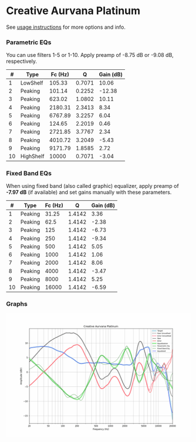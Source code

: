# Creative Aurvana Platinum
See [usage instructions](https://github.com/jaakkopasanen/AutoEq#usage) for more options and info.

### Parametric EQs
You can use filters 1-5 or 1-10. Apply preamp of -8.75 dB or -9.08 dB, respectively.

|   # | Type      |   Fc (Hz) |      Q |   Gain (dB) |
|-----|-----------|-----------|--------|-------------|
|   1 | LowShelf  |    105.33 | 0.7071 |       10.06 |
|   2 | Peaking   |    101.14 | 0.2252 |      -12.38 |
|   3 | Peaking   |    623.02 | 1.0802 |       10.11 |
|   4 | Peaking   |   2180.31 | 2.3413 |        8.34 |
|   5 | Peaking   |   6767.89 | 3.2257 |        6.04 |
|   6 | Peaking   |    124.65 | 2.2019 |        0.46 |
|   7 | Peaking   |   2721.85 | 3.7767 |        2.34 |
|   8 | Peaking   |   4010.72 | 3.2049 |       -5.43 |
|   9 | Peaking   |   9171.79 | 1.8585 |        2.72 |
|  10 | HighShelf |  10000    | 0.7071 |       -3.04 |

### Fixed Band EQs
When using fixed band (also called graphic) equalizer, apply preamp of **-7.97 dB** (if available) and set gains manually with these parameters.

|   # | Type    |   Fc (Hz) |      Q |   Gain (dB) |
|-----|---------|-----------|--------|-------------|
|   1 | Peaking |     31.25 | 1.4142 |        3.36 |
|   2 | Peaking |     62.5  | 1.4142 |       -2.38 |
|   3 | Peaking |    125    | 1.4142 |       -6.73 |
|   4 | Peaking |    250    | 1.4142 |       -9.34 |
|   5 | Peaking |    500    | 1.4142 |        5.05 |
|   6 | Peaking |   1000    | 1.4142 |        1.06 |
|   7 | Peaking |   2000    | 1.4142 |        8.06 |
|   8 | Peaking |   4000    | 1.4142 |       -3.47 |
|   9 | Peaking |   8000    | 1.4142 |        5.25 |
|  10 | Peaking |  16000    | 1.4142 |       -6.59 |

### Graphs
![](./Creative%20Aurvana%20Platinum.png)
